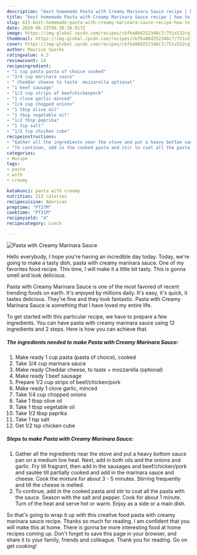 ```yaml
---
description: "best homemade Pasta with Creamy Marinara Sauce recipe | how to cook Pasta with Creamy Marinara Sauce"
title: "best homemade Pasta with Creamy Marinara Sauce recipe | how to cook Pasta with Creamy Marinara Sauce"
slug: 615-best-homemade-pasta-with-creamy-marinara-sauce-recipe-how-to-cook-pasta-with-creamy-marinara-sauce
date: 2020-06-15T06:38:26.917Z
image: https://img-global.cpcdn.com/recipes/cbf6a86d252348c7/751x532cq70/pasta-with-creamy-marinara-sauce-recipe-main-photo.jpg
thumbnail: https://img-global.cpcdn.com/recipes/cbf6a86d252348c7/751x532cq70/pasta-with-creamy-marinara-sauce-recipe-main-photo.jpg
cover: https://img-global.cpcdn.com/recipes/cbf6a86d252348c7/751x532cq70/pasta-with-creamy-marinara-sauce-recipe-main-photo.jpg
author: Maurice Sparks
ratingvalue: 4.3
reviewcount: 14
recipeingredient:
- "1 cup pasta pasta of choice cooked"
- "3/4 cup marinara sauce"
- " Cheddar cheese to taste  mozzarella optional"
- "1 beef sausage"
- "1/2 cup strips of beefchickenpork"
- "1 clove garlic minced"
- "1/4 cup chopped onions"
- "1 tbsp olive oil"
- "1 tbsp vegetable oil"
- "1/2 tbsp paprika"
- "1 tsp salt"
- "1/2 tsp chicken cube"
recipeinstructions:
- "Gather all the ingredients near the stove and put a heavy bottom sauce pan on a medium low heat. Next, add in both oils and the onions and garlic. Fry till fragrant, then add in the sausages and beef/chicken/pork and sautée till partially cooked and add in the marinara sauce and cheese. Cook the mixture for about 3 - 5 minutes. Stirring frequently and till the cheese is melted."
- "To continue, add in the cooked pasta and stir to coat all the pasta with the sauce. Season with the salt and pepper. Cook for about 1 minute. Turn of the heat and serve hot or warm. Enjoy as a side or a main dish."
categories:
- Recipe
tags:
- pasta
- with
- creamy

katakunci: pasta with creamy 
nutrition: 213 calories
recipecuisine: American
preptime: "PT27M"
cooktime: "PT31M"
recipeyield: "4"
recipecategory: Lunch

---
```



![Pasta with Creamy Marinara Sauce](https://img-global.cpcdn.com/recipes/cbf6a86d252348c7/751x532cq70/pasta-with-creamy-marinara-sauce-recipe-main-photo.jpg)

Hello everybody, I hope you're having an incredible day today. Today, we're going to make a tasty dish, pasta with creamy marinara sauce. One of my favorites food recipe. This time, I will make it a little bit tasty. This is gonna smell and look delicious.

Pasta with Creamy Marinara Sauce is one of the most favored of recent trending foods on earth. It's enjoyed by millions daily. It's easy, it's quick, it tastes delicious. They're fine and they look fantastic. Pasta with Creamy Marinara Sauce is something that I have loved my entire life.




To get started with this particular recipe, we have to prepare a few ingredients. You can have pasta with creamy marinara sauce using 12 ingredients and 2 steps. Here is how you can achieve that.

<!--inarticleads1-->

##### The ingredients needed to make Pasta with Creamy Marinara Sauce:

1. Make ready 1 cup pasta (pasta of choice), cooked
1. Take 3/4 cup marinara sauce
1. Make ready  Cheddar cheese, to taste + mozzarella (optional)
1. Make ready 1 beef sausage
1. Prepare 1/2 cup strips of beef/chicken/pork
1. Make ready 1 clove garlic, minced
1. Take 1/4 cup chopped onions
1. Take 1 tbsp olive oil
1. Take 1 tbsp vegetable oil
1. Take 1/2 tbsp paprika
1. Take 1 tsp salt
1. Get 1/2 tsp chicken cube




<!--inarticleads2-->

##### Steps to make Pasta with Creamy Marinara Sauce:

1. Gather all the ingredients near the stove and put a heavy bottom sauce pan on a medium low heat. Next, add in both oils and the onions and garlic. Fry till fragrant, then add in the sausages and beef/chicken/pork and sautée till partially cooked and add in the marinara sauce and cheese. Cook the mixture for about 3 - 5 minutes. Stirring frequently and till the cheese is melted.
1. To continue, add in the cooked pasta and stir to coat all the pasta with the sauce. Season with the salt and pepper. Cook for about 1 minute. Turn of the heat and serve hot or warm. Enjoy as a side or a main dish.




So that's going to wrap it up with this creative food pasta with creamy marinara sauce recipe. Thanks so much for reading. I am confident that you will make this at home. There is gonna be more interesting food at home recipes coming up. Don't forget to save this page in your browser, and share it to your family, friends and colleague. Thank you for reading. Go on get cooking!

